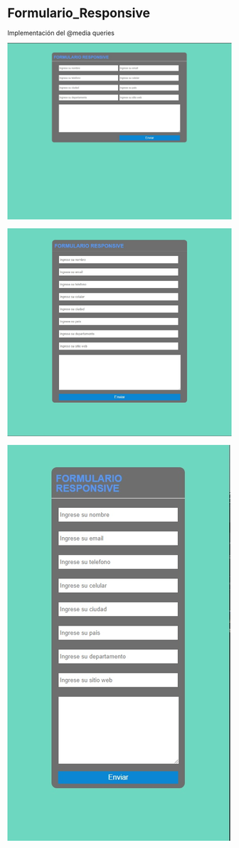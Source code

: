 # Formulario_Responsive
 Implementación del @media queries
 
![](screenshot/img.jpg)<br><br>
![](screenshot/img2.jpg)<br><br>
![](screenshot/img1.jpg)
